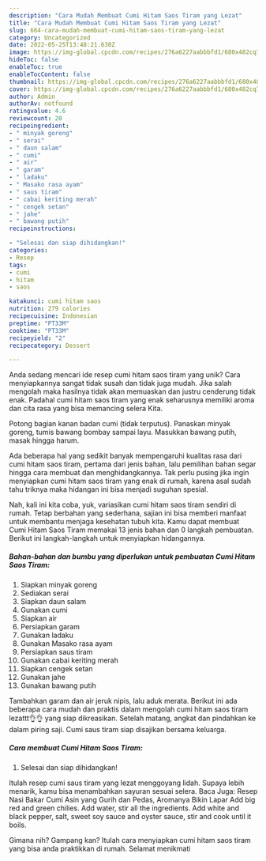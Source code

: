 ```yaml
---
description: "Cara Mudah Membuat Cumi Hitam Saos Tiram yang Lezat"
title: "Cara Mudah Membuat Cumi Hitam Saos Tiram yang Lezat"
slug: 664-cara-mudah-membuat-cumi-hitam-saos-tiram-yang-lezat
category: Uncategorized
date: 2022-05-25T13:48:21.630Z
image: https://img-global.cpcdn.com/recipes/276a6227aabbbfd1/680x482cq70/cumi-hitam-saos-tiram-foto-resep-utama.jpg
hideToc: false
enableToc: true
enableTocContent: false
thumbnail: https://img-global.cpcdn.com/recipes/276a6227aabbbfd1/680x482cq70/cumi-hitam-saos-tiram-foto-resep-utama.jpg
cover: https://img-global.cpcdn.com/recipes/276a6227aabbbfd1/680x482cq70/cumi-hitam-saos-tiram-foto-resep-utama.jpg
author: Admin
authorAv: notfound
ratingvalue: 4.6
reviewcount: 20
recipeingredient:
- " minyak goreng"
- " serai"
- " daun salam"
- " cumi"
- " air"
- " garam"
- " ladaku"
- " Masako rasa ayam"
- " saus tiram"
- " cabai keriting merah"
- " cengek setan"
- " jahe"
- " bawang putih"
recipeinstructions:

- "Selesai dan siap dihidangkan!"
categories:
- Resep
tags:
- cumi
- hitam
- saos

katakunci: cumi hitam saos 
nutrition: 279 calories
recipecuisine: Indonesian
preptime: "PT33M"
cooktime: "PT33M"
recipeyield: "2"
recipecategory: Dessert

---
```





Anda sedang mencari ide resep cumi hitam saos tiram yang unik? Cara menyiapkannya sangat tidak susah dan tidak juga mudah. Jika salah mengolah maka hasilnya tidak akan memuaskan dan justru cenderung tidak enak. Padahal cumi hitam saos tiram yang enak seharusnya memiliki aroma dan cita rasa yang bisa memancing selera Kita.





Potong bagian kanan badan cumi (tidak terputus). Panaskan minyak goreng, tumis bawang bombay sampai layu. Masukkan bawang putih, masak hingga harum.

Ada beberapa hal yang sedikit banyak mempengaruhi kualitas rasa dari cumi hitam saos tiram, pertama dari jenis bahan, lalu pemilihan bahan segar hingga cara membuat dan menghidangkannya. Tak perlu pusing jika ingin menyiapkan cumi hitam saos tiram yang enak di rumah, karena asal sudah tahu triknya maka hidangan ini bisa menjadi suguhan spesial.






Nah, kali ini kita coba, yuk, variasikan cumi hitam saos tiram sendiri di rumah. Tetap berbahan yang sederhana, sajian ini bisa memberi manfaat untuk membantu menjaga kesehatan tubuh kita. Kamu dapat membuat Cumi Hitam Saos Tiram memakai 13 jenis bahan dan 0 langkah pembuatan. Berikut ini langkah-langkah untuk menyiapkan hidangannya.

<!--inarticleads1-->

##### Bahan-bahan dan bumbu yang diperlukan untuk pembuatan Cumi Hitam Saos Tiram:

1. Siapkan  minyak goreng
1. Sediakan  serai
1. Siapkan  daun salam
1. Gunakan  cumi
1. Siapkan  air
1. Persiapkan  garam
1. Gunakan  ladaku
1. Gunakan  Masako rasa ayam
1. Persiapkan  saus tiram
1. Gunakan  cabai keriting merah
1. Siapkan  cengek setan
1. Gunakan  jahe
1. Gunakan  bawang putih


Tambahkan garam dan air jeruk nipis, lalu aduk merata. Berikut ini ada beberapa cara mudah dan praktis dalam mengolah cumi hitam saos tiram lezattt👌👌 yang siap dikreasikan. Setelah matang, angkat dan pindahkan ke dalam piring saji. Cumi saus tiram siap disajikan bersama keluarga. 

<!--inarticleads2-->

##### Cara membuat Cumi Hitam Saos Tiram:


1. Selesai dan siap dihidangkan!

Itulah resep cumi saus tiram yang lezat menggoyang lidah. Supaya lebih menarik, kamu bisa menambahkan sayuran sesuai selera. Baca Juga: Resep Nasi Bakar Cumi Asin yang Gurih dan Pedas, Aromanya Bikin Lapar Add big red and green chilies. Add water, stir all the ingredients. Add white and black pepper, salt, sweet soy sauce and oyster sauce, stir and cook until it boils. 

Gimana nih? Gampang kan? Itulah cara menyiapkan cumi hitam saos tiram yang bisa anda praktikkan di rumah. Selamat menikmati

